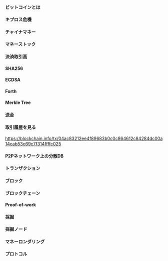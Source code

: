 #### ビットコインとは

#### キプロス危機

#### チャイナマネー

#### マネーストック

#### 決済取引高

#### SHA256
#### ECDSA

#### Forth
#### Merkle Tree
#### 送金

#### 取引履歴を見る

https://blockchain.info/tx/04ac83212ee4f89683b0c0c864612c84284dc00a14cab53c69c7f314ffffc025

#### P2Pネットワーク上の分散DB

#### トランザクション

#### ブロック

#### ブロックチェーン

#### Proof-of-work

#### 採掘

#### 採掘ノード

#### マネーロンダリング

#### プロトコル

#### 